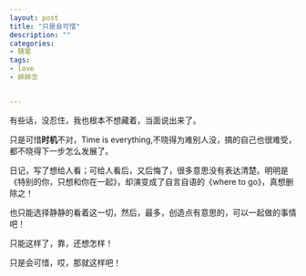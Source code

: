 ```yaml
---
layout: post
title: "只是会可惜"
description: ""
categories:
- 随笔
tags:
- love
- 碎碎念


---
```


有些话，没忍住，我也根本不想藏着，当面说出来了。

只是可惜**时机**不对，Time is everything,不晓得为难别人没，搞的自己也很难受，都不晓得下一步怎么发展了。

日记，写了想给人看；可给人看后，又后悔了，很多意思没有表达清楚。明明是《特别的你，只想和你在一起》，却演变成了自言自语的《where to go》，真想删除之！

也只能选择静静的看着这一切，然后，最多，创造点有意思的，可以一起做的事情吧！

只能这样了，靠，还想怎样！

只是会可惜，哎，那就这样吧！



